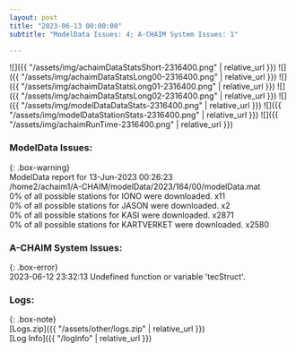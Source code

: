 ```yaml
---
layout: post
title: "2023-06-13 00:00:00"
subtitle: "ModelData Issues: 4; A-CHAIM System Issues: 1"

---
```


![]({{ "/assets/img/achaimDataStatsShort-2316400.png" | relative_url }})
![]({{ "/assets/img/achaimDataStatsLong00-2316400.png" | relative_url }})
![]({{ "/assets/img/achaimDataStatsLong01-2316400.png" | relative_url }})
![]({{ "/assets/img/achaimDataStatsLong02-2316400.png" | relative_url }})
![]({{ "/assets/img/modelDataDataStats-2316400.png" | relative_url }})
![]({{ "/assets/img/modelDataStationStats-2316400.png" | relative_url }})
![]({{ "/assets/img/achaimRunTime-2316400.png" | relative_url }})


### ModelData Issues:  
  
{: .box-warning}  
 ModelData report for 13-Jun-2023 00:26:23   
 /home2/achaim1/A-CHAIM/modelData/2023/164/00/modelData.mat   
 0% of all possible stations for IONO were downloaded. x11   
 0% of all possible stations for JASON were downloaded. x2   
 0% of all possible stations for KASI were downloaded. x2871   
 0% of all possible stations for KARTVERKET were downloaded. x2580   
  
### A-CHAIM System Issues:  
  
{: .box-error}  
2023-06-12 23:32:13 Undefined function or variable 'tecStruct'.  

### Logs:  
  
{: .box-note}  
[Logs.zip]({{ "/assets/other/logs.zip" | relative_url }})  
[Log Info]({{ "/logInfo" | relative_url }})  
